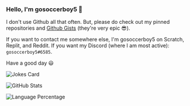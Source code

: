 ### Hello, I'm gosoccerboy5 👋

I don't use Github all that often. But, please do check out my pinned repositories and [Github Gists](https://gist.github.com/gosoccerboy5) (they're very epic 😎). 

If you want to contact me somewhere else, I'm gosoccerboy5 on Scratch, Replit, and Reddit. If you want my Discord (where I am most active): `gosoccerboy5#6585`.

Have a good day 😃

![Jokes Card](https://readme-jokes.vercel.app/api)


![GitHub Stats](https://github-readme-stats.vercel.app/api?username=gosoccerboy5&show_icons=true&theme=github_dark)

![Language Percentage](https://github-readme-stats.vercel.app/api/top-langs/?username=gosoccerboy5&theme=github_dark)
